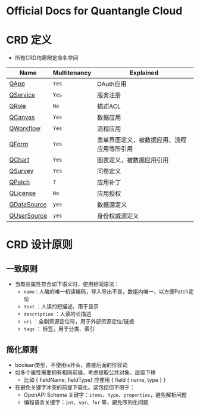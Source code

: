 # Official Docs for Quantangle Cloud 

# CRD 定义 
* 所有CRD均需限定命名空间 

| Name | Multitenancy | Explained | 
|------|------|-----|
| [QApp](../../wiki/QApp) | `Yes` | OAuth应用 | 
| [QService](../../wiki/QService) | `Yes` | 服务注册 |
| [QRole](../../wiki/QRole) | `No` | 描述ACL |
| [QCanvas](../../wiki/QCanvas) | `Yes` | 数据应用 |
| [QWorkflow](../../wiki/QWorkflow) | `Yes` | 流程应用 |
| [QForm](../../wiki/QForm) | `Yes` | 表单界面定义，被数据应用、流程应用等所引用 |
| [QChart](../../wiki/QChart) | `Yes` | 图表定义，被数据应用引用 |
| [QSurvey](../../wiki/QSurvey) | `Yes` | 问卷定义 |
| [QPatch](../../wiki/QPatch) | `?` | 应用补丁 |
| [QLicense](../../wiki/QLicense) | `No` | 应用授权|
| [QDataSource](../../wiki/QDataSource) | `yes` | 数据源定义 |
| [QUserSource](../../wiki/QUserSource) | `yes` | 身份权威源定义 |


# CRD 设计原则 
## 一致原则
* 当有些属性符合如下语义时，使用相同语法：
  * `name` : 人编的唯一机读编码，导入导出不变，数组内唯一，以方便Patch定位 
  * `text` ：人读的短描述，用于显示
  * `description` ：人读的长描述
  * `uri` ：全剧资源定位符，用于外部资源定位/链接 
  * `tags` ： 标签，用于分类、索引 

## 简化原则
* boolean类型，不使用is开头，直接后面的形容词
* 如多个属性需要拥有相同前缀，考虑提取公共对象，层级下移
  * 比如 { fieldName, fieldType}  应使用 { field { name, type } }
* 在避免关键字冲突的前提下简化。这包括但不限于：
  * OpenAPI Schema 关键字：`items`、`type`、`properties`，避免解析问题
  * 编程语言关键字：`int`、`var`、`for` 等，避免序列化问题 
